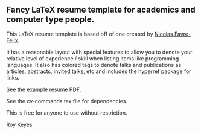 ## Fancy LaTeX resume template for academics and computer type people.

This LaTeX resume template is based off of one created by [Nicolas Favre-Felix](https://github.com/nicolasff).

It has a reasonable layout with special features to allow you to denote your relative level of experience / skill when listing items like programming languages. It also has colored tags to denote talks and publications as articles, abstracts, invited talks, etc and includes the hyperref package for links. 

See the example resume PDF.

See the cv-commands.tex file for dependencies.

This is free for anyone to use without restriction.

Roy Keyes
